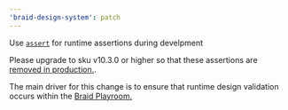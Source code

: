 ```yaml
---
'braid-design-system': patch
---
```


Use [`assert`](https://www.npmjs.com/package/assert) for runtime assertions during develpment

Please upgrade to sku v10.3.0 or higher so that these assertions are [removed in production.](https://seek-oss.github.io/sku/#/./docs/extra-features?id=assertion-removal).

The main driver for this change is to ensure that runtime design validation occurs within the [Braid Playroom.](https://seek-oss.github.io/braid-design-system/playroom)
